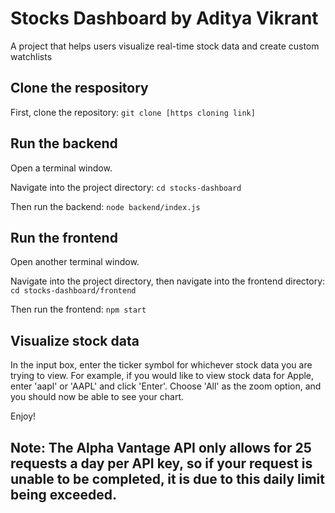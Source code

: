 # Stocks Dashboard by Aditya Vikrant
A project that helps users visualize real-time stock data and create custom watchlists

## Clone the respository
First, clone the repository: `git clone [https cloning link]`

## Run the backend
Open a terminal window.  

Navigate into the project directory: `cd stocks-dashboard`  

Then run the backend: `node backend/index.js`

## Run the frontend
Open another terminal window. 

Navigate into the project directory, then navigate into the frontend directory: `cd stocks-dashboard/frontend`  

Then run the frontend: `npm start`

## Visualize stock data
In the input box, enter the ticker symbol for whichever stock data you are trying to view. 
For example, if you would like to view stock data for Apple, enter 'aapl' or 'AAPL' and click 'Enter'.
Choose 'All' as the zoom option, and you should now be able to see your chart.

Enjoy!


## Note: The Alpha Vantage API only allows for 25 requests a day per API key, so if your request is unable to be completed, it is due to this daily limit being exceeded.
